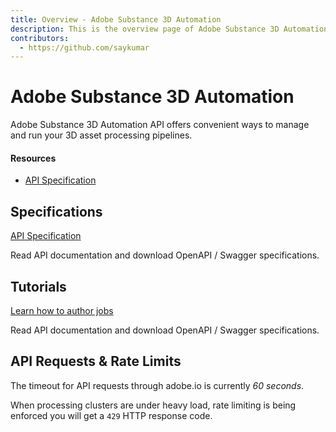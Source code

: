 ```yaml
---
title: Overview - Adobe Substance 3D Automation
description: This is the overview page of Adobe Substance 3D Automation
contributors:
  - https://github.com/saykumar
---
```


<Hero slots="heading, text"/> 

# Adobe Substance 3D Automation

Adobe Substance 3D Automation API offers convenient ways to manage and run your 3D asset processing pipelines.

<Resources slots="heading, links"/>

#### Resources

* [API Specification](api/index.html)

## Specifications

[API Specification](api/index.html) 

Read API documentation and download OpenAPI / Swagger specifications.

## Tutorials

[Learn how to author jobs](jobs/tutorial) 

Read API documentation and download OpenAPI / Swagger specifications.


## API Requests & Rate Limits

The timeout for API requests through adobe.io is currently *60 seconds*.

When processing clusters are under heavy load, rate limiting is being enforced you will get a `429` HTTP response code.
